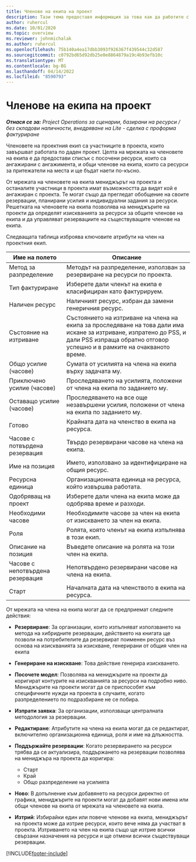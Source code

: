 ```yaml
---
title: Членове на екипа на проект
description: Тази тема предоставя информация за това как да работите с информация за членовете на проектния екип, атрибути и график.
author: ruhercul
ms.date: 10/01/2020
ms.topic: overview
ms.reviewer: johnmichalak
ms.author: ruhercul
ms.openlocfilehash: 75b140a4ea17dbb3093f926367f439544c32d587
ms.sourcegitcommit: c0792bd65d92db25e0e8864879a19c4b93efb10c
ms.translationtype: MT
ms.contentlocale: bg-BG
ms.lasthandoff: 04/14/2022
ms.locfileid: "8590793"
---
```

# <a name="project-team-members"></a>Членове на екипа на проект

_**Отнася се за:** Project Operations за сценарии, базирани на ресурси / без складови наличности, внедряване на Lite - сделка с проформа фактуриране_

Членовете на проектния екип са участниците в проекта, които завършват работата по даден проект. Целта на мрежата на членовете на екипа е да предостави списък с посочени ресурси, които са ангажирани с ангажимента, и общи членове на екипа, които са ресурси за притежатели на места и ще бъдат наети по-късно.

От мрежата на членовете на екипа мениджърът на проекта и останалите участници в проекта имат възможността да видят кой е ангажиран с проекта. Те могат също да прегледат обобщение на своите резервации, планирани усилия и индивидуални задания за ресурси. Решетката на членовете на екипа позволява на мениджърите на проекти да определят изискванията за ресурси за общите членове на екипа и да управляват резервациите на съществуващите членове на екипа.

Следващата таблица изброява ключовите атрибути на член на проектния екип.

| Име на полето          | Описание                                                                                                                                                                  |
|--------------------------|-----------------------------------------------------------------------------------------------------------------------------------------------------------------------------------|
| Метод за разпределение        | Методът на разпределение, използван за резервиране на ресурси по проекта.                                                                         |
| Тип фактуриране             | Изберете дали членът на екипа е класифициран като фактурируем.                                                                                                                                       |
| Наличен ресурс        | Наличният ресурс, избран да замени генеричния ресурс.                                                                                                                   |
| Състояние на изтриване            | Състоянието на изтриване на члена на екипа за проследяване на това дали има искане за изтриване, изпратено до PSS, и дали PSS изпраща обратно отговор успешно и в рамките на очакваното време. |
| Общо усилие (часове)     | Сумата от усилията на члена на екипа върху задачата му.                                                                                                                         |
| Приключено усилие (часове) | Проследяването на усилията, положени от члена на екипа по заданието му.                                                                                           |
| Оставащо усилие (часове) | Проследяването на все още незавършени усилия, положени от члена на екипа по заданието му.                                                                                    |
| Готово                   | Крайната дата на членство в екипа на ресурса.                                                                                                                                            |
| Часове с потвърдена резервация        | Твърдо резервирани часове на члена на екипа.                                                                                                                                                                |
| Име на позиция            | Името, използвано за идентифициране на общия ресурс.                                                                                                                                   |
| Ресурсна единица          | Организационната единица на ресурса, който извършва работата.                                                                                                                      |
| Одобряващ на проект         | Изберете дали члена на екипа може да одобрява време и разходи.                                                                                                                     |
| Необходими часове           | Необходимите часове за член на екипа от изискването за член на екипа.                                                                                                                       |
| Роля                     | Ролята, която членът на екипа изпълнява в този екип.                                                                                                                                |
| Описание на позиция     | Въведете описание на ролята на този член на екипа.                                                                                                                             |
| Часове с непотвърдена резервация        | Непотвърдено резервирани часове на члена на екипа.                                                                                                                                                                 |
| Старт                    | Началната дата на членството в екипа на ресурса.                                                                                                                                          |

От мрежата на члена на екипа могат да се предприемат следните действия:

- **Резервиране**: За организации, които изпълняват използването на метода на хибридните резервации, действието на книгата ще позволи на потребителите да резервират поименен ресурс въз основа на изискванията за изискване, генерирани от общия член на екипа
- **Генериране на изискване**: Това действие генерира изискването.
- **Посочете модел**: Позволява на мениджърите на проекти да коригират контурите на изискванията за ресурси на подробно ниво. Мениджърите на проекти могат да се приспособят към специфичните нужди на проекта в случаите, когато разпределението по подразбиране не се побира.
- **Изпрати заявка**: За организации, използващи централната методология за резервации.
- **Редактиране**: Атрибутите на члена на екипа могат да се редактират, включително организационна единица, роля и име на длъжността.
- **Поддържайте резервации**: Когато резервирането на ресурси трябва да се актуализира, поддържането на резервации позволява на мениджъра на проекта да коригира:

    - Старт
    - Край
    - Общо разпределение на усилията

- **Ново**: В допълнение към добавянето на ресурси директно от графика, мениджърите на проекти могат да добавят нови имена или общи членове на екипа от мрежата на членовете на екипа.
- **Изтрий**: Избирайки един или повече членове на екипа, мениджърът на проекта може да изтрие ресурси, които вече няма да участват в проекта. Изтриването на член на екипа също ще изтрие всички свързани назначения на ресурси и ще отмени всички съществуващи резервации.


[!INCLUDE[footer-include](../includes/footer-banner.md)]